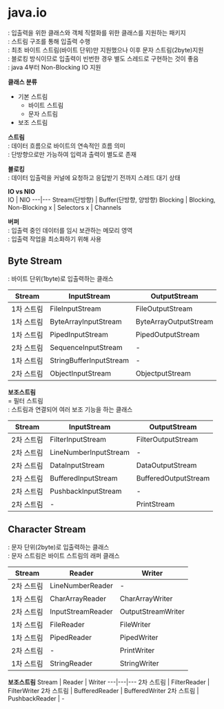 # java.io 
: 입출력을 위한 클래스와 객체 직렬화를 위한 클래스를 지원하는 패키지  
: 스트림 구조를 통해 입출력 수행  
: 최초 바이트 스트림(바이트 단위)만 지원했으나 이후 문자 스트림(2byte)지원  
: 블로킹 방식이므로 입출력이 빈번한 경우 별도 스레드로 구현하는 것이 좋음  
: java 4부터 Non-Blocking IO 지원  

**클래스 분류**
- 기본 스트림
  - 바이트 스트림
  - 문자 스트림
- 보조 스트림 


**스트림**  
: 데이터 흐름으로 바이트의 연속적인 흐름 의미  
: 단방향으로만 가능하여 입력과 출력이 별도로 존재  

**블로킹**  
: 데이터 입출력을 커널에 요청하고 응답받기 전까지 스레드 대기 상태  

**IO vs NIO**  
IO | NIO
---|---
Stream(단방향) | Buffer(단방향, 양방향) 
Blocking | Blocking, Non-Blocking
x        | Selectors
x        | Channels

**버퍼**  
: 입출력 중인 데이터를 임시 보관하는 메모리 영역  
: 입출력 작업을 최소화하기 위해 사용    


## Byte Stream 
: 바이트 단위(1byte)로 입출력하는 클래스

Stream | InputStream | OutputStream
---|---|---
1차 스트림 | FileInputStream				| FileOutputStream
1차 스트림 | ByteArrayInputStream		| ByteArrayOutputStream
1차 스트림 | PipedInputStream			| PipedOutputStream
2차 스트림 | SequenceInputStream		| -
1차 스트림 | StringBufferInputStream	| -
2차 스트림 | ObjectInputStream			| ObjectputStream 

**보조스트림**  
= 필터 스트림  
: 스트림과 연결되어 여러 보조 기능을 하는 클래스

Stream | InputStream | OutputStream
---|---|---
2차 스트림 | FilterInputStream			| FilterOutputStream
2차 스트림 | LineNumberInputStream	| -
2차 스트림 | DataInputStream			| DataOutputStream 
2차 스트림 | BufferedInputStream		| BufferedOutputStream
2차 스트림 | PushbackInputStream		| -
2차 스트림 | -									| PrintStream



## Character Stream
: 문자 단위(2byte)로 입출력하는 클래스  
: 문자 스트림은 바이트 스트림의 래퍼 클래스  

Stream | Reader | Writer
---|---|---
2차 스트림 | LineNumberReader	| -
1차 스트림 | CharArrayReader		| CharArrayWriter
2차 스트림 | InputStreamReader	| OutputStreamWriter
1차 스트림 | FileReader				| FileWriter 
1차 스트림 | PipedReader			| PipedWriter 
2차 스트림 | -							| PrintWriter
1차 스트림 | StringReader			| StringWriter  

**보조스트림**
Stream | Reader | Writer
---|---|---
2차 스트림 | FilterReader			| FilterWriter
2차 스트림 | BufferedReader		| BufferedWriter
2차 스트림 | PushbackReader		| -